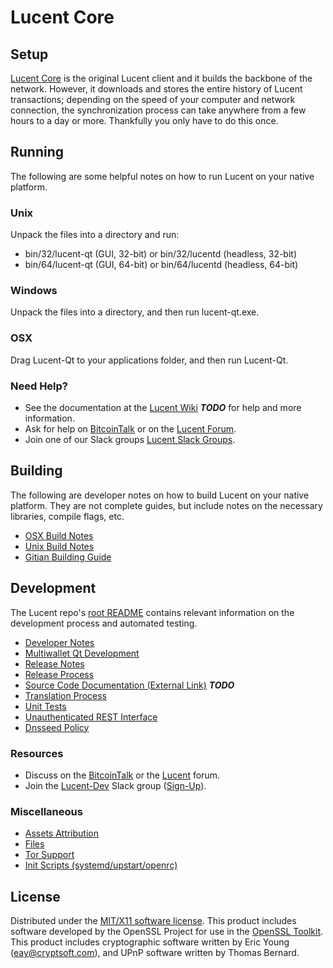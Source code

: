 Lucent Core
=====================

Setup
---------------------
[Lucent Core](http://lucent.com/wallet) is the original Lucent client and it builds the backbone of the network. However, it downloads and stores the entire history of Lucent transactions; depending on the speed of your computer and network connection, the synchronization process can take anywhere from a few hours to a day or more. Thankfully you only have to do this once.

Running
---------------------
The following are some helpful notes on how to run Lucent on your native platform.

### Unix

Unpack the files into a directory and run:

- bin/32/lucent-qt (GUI, 32-bit) or bin/32/lucentd (headless, 32-bit)
- bin/64/lucent-qt (GUI, 64-bit) or bin/64/lucentd (headless, 64-bit)

### Windows

Unpack the files into a directory, and then run lucent-qt.exe.

### OSX

Drag Lucent-Qt to your applications folder, and then run Lucent-Qt.

### Need Help?

* See the documentation at the [Lucent Wiki](https://en.bitcoin.it/wiki/Main_Page) ***TODO***
for help and more information.
* Ask for help on [BitcoinTalk](https://bitcointalk.org/index.php?topic=1262920.0) or on the [Lucent Forum](http://forum.lucent.com/).
* Join one of our Slack groups [Lucent Slack Groups](https://lucent.com/slack-logins/).

Building
---------------------
The following are developer notes on how to build Lucent on your native platform. They are not complete guides, but include notes on the necessary libraries, compile flags, etc.

- [OSX Build Notes](build-osx.md)
- [Unix Build Notes](build-unix.md)
- [Gitian Building Guide](gitian-building.md)

Development
---------------------
The Lucent repo's [root README](https://github.com/cryptocrasher/lucent/blob/master/README.md) contains relevant information on the development process and automated testing.

- [Developer Notes](developer-notes.md)
- [Multiwallet Qt Development](multiwallet-qt.md)
- [Release Notes](release-notes.md)
- [Release Process](release-process.md)
- [Source Code Documentation (External Link)](https://dev.visucore.com/bitcoin/doxygen/) ***TODO***
- [Translation Process](translation_process.md)
- [Unit Tests](unit-tests.md)
- [Unauthenticated REST Interface](REST-interface.md)
- [Dnsseed Policy](dnsseed-policy.md)

### Resources

* Discuss on the [BitcoinTalk](https://bitcointalk.org/index.php?topic=1262920.0) or the [Lucent](http://forum.lucent.com/) forum.
* Join the [Lucent-Dev](https://lucent-dev.slack.com/) Slack group ([Sign-Up](https://lucent-dev.herokuapp.com/)).

### Miscellaneous
- [Assets Attribution](assets-attribution.md)
- [Files](files.md)
- [Tor Support](tor.md)
- [Init Scripts (systemd/upstart/openrc)](init.md)

License
---------------------
Distributed under the [MIT/X11 software license](http://www.opensource.org/licenses/mit-license.php).
This product includes software developed by the OpenSSL Project for use in the [OpenSSL Toolkit](https://www.openssl.org/). This product includes
cryptographic software written by Eric Young ([eay@cryptsoft.com](mailto:eay@cryptsoft.com)), and UPnP software written by Thomas Bernard.
